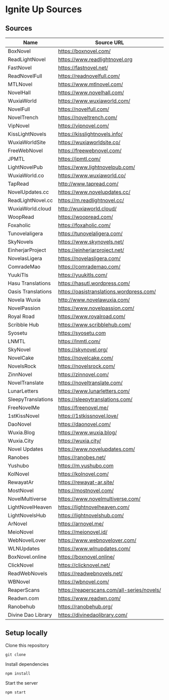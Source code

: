 # Ignite Up Sources

## Sources

| Name               | Source URL                                 |
| ------------------ | ------------------------------------------ |
| BoxNovel           | https://boxnovel.com/                      |
| ReadLightNovel     | https://www.readlightnovel.org             |
| FastNovel          | https://fastnovel.net/                     |
| ReadNovelFull      | https://readnovelfull.com/                 |
| MTLNovel           | https://www.mtlnovel.com/                  |
| NovelHall          | https://www.novelhall.com/                 |
| WuxiaWorld         | https://www.wuxiaworld.com/                |
| NovelFull          | https://novelfull.com/                     |
| NovelTrench        | https://noveltrench.com/                   |
| VipNovel           | https://vipnovel.com/                      |
| KissLightNovels    | https://kisslightnovels.info/              |
| WuxiaWorldSite     | https://wuxiaworldsite.co/                 |
| FreeWebNovel       | https://freewebnovel.com/                  |
| JPMTL              | https://jpmtl.com/                         |
| LightNovelPub      | https://www.lightnovelpub.com/             |
| WuxiaWorld.co      | https://www.wuxiaworld.co/                 |
| TapRead            | http://www.tapread.com/                    |
| NovelUpdates.cc    | https://www.novelupdates.cc/               |
| ReadLightNovel.cc  | https://m.readlightnovel.cc/               |
| WuxiaWorld.cloud   | http://wuxiaworld.cloud/                   |
| WoopRead           | https://woopread.com/                      |
| Foxaholic          | https://foxaholic.com/                     |
| Tunovelaligera     | https://tunovelaligera.com/                |
| SkyNovels          | https://www.skynovels.net/                 |
| EinherjarProject   | https://einherjarproject.net/              |
| NovelasLigera      | https://novelasligera.com/                 |
| ComradeMao         | https://comrademao.com/                    |
| YuukiTls           | https://yuukitls.com/                      |
| Hasu Translations  | https://hasutl.wordpress.com/              |
| Oasis Translations | https://oasistranslations.wordpress.com/   |
| Novela Wuxia       | http://www.novelawuxia.com/                |
| NovelPassion       | https://www.novelpassion.com/              |
| Royal Road         | https://www.royalroad.com/                 |
| Scribble Hub       | https://www.scribblehub.com/               |
| Syosetu            | https://syosetu.com                        |
| LNMTL              | https://lnmtl.com/                         |
| SkyNovel           | https://skynovel.org/                      |
| NovelCake          | https://novelcake.com/                     |
| NovelsRock         | https://novelsrock.com/                    |
| ZinnNovel          | https://zinnovel.com/                      |
| NovelTranslate     | https://noveltranslate.com/                |
| LunarLetters       | https://www.lunarletters.com/              |
| SleepyTranslations | https://sleepytranslations.com/            |
| FreeNovelMe        | https://freenovel.me/                      |
| 1stKissNovel       | https://1stkissnovel.love/                 |
| DaoNovel           | https://daonovel.com/                      |
| Wuxia.Blog         | https://www.wuxia.blog/                    |
| Wuxia.City         | https://wuxia.city/                        |
| Novel Updates      | https://www.novelupdates.com/              |
| Ranobes            | https://ranobes.net/                       |
| Yushubo            | https://m.yushubo.com                      |
| KolNovel           | https://kolnovel.com/                      |
| RewayatAr          | https://rewayat-ar.site/                   |
| MostNovel          | https://mostnovel.com/                     |
| NovelMultiverse    | https://www.novelmultiverse.com/           |
| LightNovelHeaven   | https://lightnovelheaven.com/              |
| LightNovelsHub     | https://lightnovelshub.com/                |
| ArNovel            | https://arnovel.me/                        |
| MeioNovel          | https://meionovel.id/                      |
| WebNovelLover      | https://www.webnovelover.com/              |
| WLNUpdates         | https://www.wlnupdates.com/                |
| BoxNovel.online    | https://boxnovel.online/                   |
| ClickNovel         | https://clicknovel.net/                    |
| ReadWebNovels      | https://readwebnovels.net/                 |
| WBNovel            | https://wbnovel.com/                       |
| ReaperScans        | https://reaperscans.com/all-series/novels/ |
| Readwn.com         | https://www.readwn.com/                    |
| Ranobehub          | https://ranobehub.org/                     |
| Divine Dao Library | https://divinedaolibrary.com/              |

## Setup locally

Clone this repository

```
git clone
```

Install dependencies

```
npm install
```

Start the server

```
npm start
```
